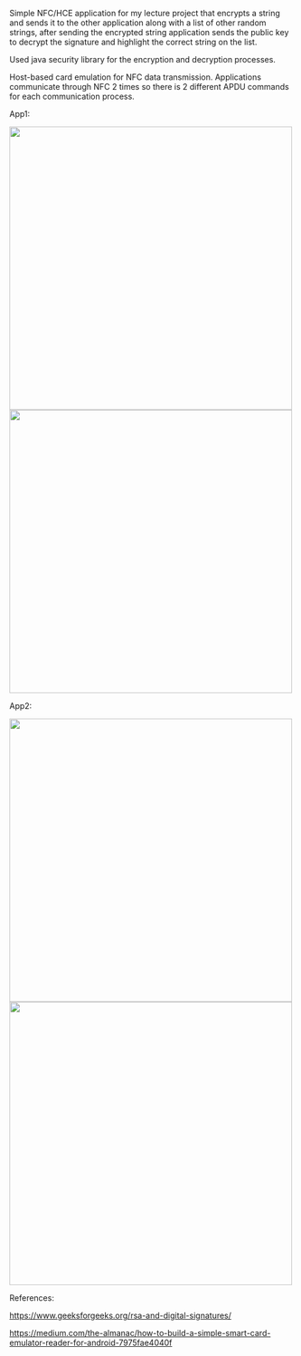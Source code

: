 Simple NFC/HCE application for my lecture project that encrypts a string and sends it to the other application along with a list of other random strings, after sending the encrypted string application sends the public key to decrypt the signature and highlight the correct string on the list.

Used java security library for the encryption and decryption processes. 

Host-based card emulation for NFC data transmission. Applications communicate through NFC 2 times so there is 2 different APDU commands for each communication process.

App1:

<img src="https://github.com/celal2344/NFCDigitalSignature/assets/69896844/16770532-9934-481d-999c-2c7c69d3cb90" height="500">
<img src="https://github.com/celal2344/NFCDigitalSignature/assets/69896844/69bc6763-ff8b-4de5-8ef4-ae010e4946cc" height="500">


App2:

<img src="https://github.com/celal2344/NFCDigitalSignature/assets/69896844/56fb066f-0990-49fb-ba28-2321123eff6f" height="500">
<img src="https://github.com/celal2344/NFCDigitalSignature/assets/69896844/07b2b0b6-e5b5-4748-a9e7-3321dd9d7f56" height="500">


References:

https://www.geeksforgeeks.org/rsa-and-digital-signatures/

https://medium.com/the-almanac/how-to-build-a-simple-smart-card-emulator-reader-for-android-7975fae4040f

